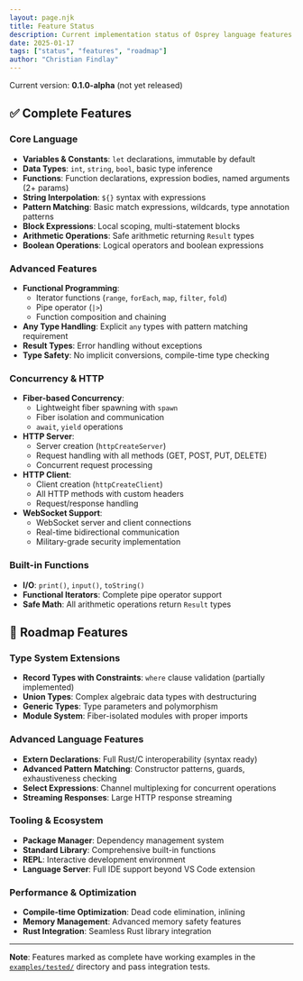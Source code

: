 ```yaml
---
layout: page.njk
title: Feature Status
description: Current implementation status of Osprey language features
date: 2025-01-17
tags: ["status", "features", "roadmap"]
author: "Christian Findlay"
---
```


Current version: **0.1.0-alpha** (not yet released)

## ✅ Complete Features

### Core Language
- **Variables & Constants**: `let` declarations, immutable by default
- **Data Types**: `int`, `string`, `bool`, basic type inference
- **Functions**: Function declarations, expression bodies, named arguments (2+ params)
- **String Interpolation**: `${}` syntax with expressions
- **Pattern Matching**: Basic match expressions, wildcards, type annotation patterns
- **Block Expressions**: Local scoping, multi-statement blocks
- **Arithmetic Operations**: Safe arithmetic returning `Result` types
- **Boolean Operations**: Logical operators and boolean expressions

### Advanced Features
- **Functional Programming**: 
  - Iterator functions (`range`, `forEach`, `map`, `filter`, `fold`)
  - Pipe operator (`|>`)
  - Function composition and chaining
- **Any Type Handling**: Explicit `any` types with pattern matching requirement
- **Result Types**: Error handling without exceptions
- **Type Safety**: No implicit conversions, compile-time type checking

### Concurrency & HTTP
- **Fiber-based Concurrency**: 
  - Lightweight fiber spawning with `spawn`
  - Fiber isolation and communication
  - `await`, `yield` operations
- **HTTP Server**: 
  - Server creation (`httpCreateServer`)
  - Request handling with all methods (GET, POST, PUT, DELETE)
  - Concurrent request processing
- **HTTP Client**:
  - Client creation (`httpCreateClient`)
  - All HTTP methods with custom headers
  - Request/response handling
- **WebSocket Support**:
  - WebSocket server and client connections
  - Real-time bidirectional communication
  - Military-grade security implementation

### Built-in Functions
- **I/O**: `print()`, `input()`, `toString()`
- **Functional Iterators**: Complete pipe operator support
- **Safe Math**: All arithmetic operations return `Result` types

## 🚧 Roadmap Features

### Type System Extensions
- **Record Types with Constraints**: `where` clause validation (partially implemented)
- **Union Types**: Complex algebraic data types with destructuring
- **Generic Types**: Type parameters and polymorphism
- **Module System**: Fiber-isolated modules with proper imports

### Advanced Language Features
- **Extern Declarations**: Full Rust/C interoperability (syntax ready)
- **Advanced Pattern Matching**: Constructor patterns, guards, exhaustiveness checking
- **Select Expressions**: Channel multiplexing for concurrent operations
- **Streaming Responses**: Large HTTP response streaming

### Tooling & Ecosystem
- **Package Manager**: Dependency management system
- **Standard Library**: Comprehensive built-in functions
- **REPL**: Interactive development environment
- **Language Server**: Full IDE support beyond VS Code extension

### Performance & Optimization
- **Compile-time Optimization**: Dead code elimination, inlining
- **Memory Management**: Advanced memory safety features
- **Rust Integration**: Seamless Rust library integration

---

**Note**: Features marked as complete have working examples in the [`examples/tested/`](https://github.com/MelbourneDeveloper/osprey/tree/main/compiler/examples/tested) directory and pass integration tests.
